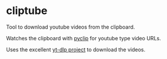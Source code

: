 # cliptube

Tool to download youtube videos from the clipboard.

Watches the clipboard with [pyclip](https://pypi.org/project/pyclip/) for
youtube type video URLs.

Uses the excellent [yt-dlp project](https://github.com/yt-dlp/yt-dlp) to
download the videos.
